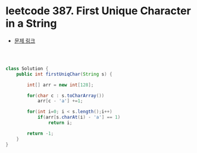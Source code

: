 # leetcode 387. First Unique Character in a String

- [문제 링크](https://leetcode.com/problems/first-unique-character-in-a-string/)

</br>

```java

class Solution {
    public int firstUniqChar(String s) {

        int[] arr = new int[128];

        for(char c : s.toCharArray())
            arr[c - 'a'] +=1;

        for(int i=0; i < s.length();i++)
            if(arr[s.charAt(i) - 'a'] == 1)
                return i;

        return -1;
    }
}

```
